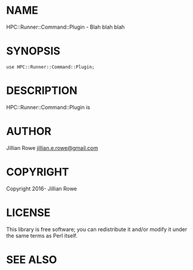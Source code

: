 # NAME

HPC::Runner::Command::Plugin - Blah blah blah

# SYNOPSIS

    use HPC::Runner::Command::Plugin;

# DESCRIPTION

HPC::Runner::Command::Plugin is

# AUTHOR

Jillian Rowe <jillian.e.rowe@gmail.com>

# COPYRIGHT

Copyright 2016- Jillian Rowe

# LICENSE

This library is free software; you can redistribute it and/or modify
it under the same terms as Perl itself.

# SEE ALSO
